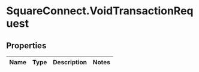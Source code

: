# SquareConnect.VoidTransactionRequest

## Properties
Name | Type | Description | Notes
------------ | ------------- | ------------- | -------------


